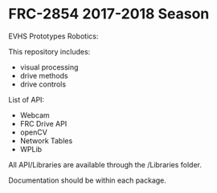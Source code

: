 # FRC-2854 2017-2018 Season
EVHS Prototypes Robotics:

This repository includes:
- visual processing
- drive methods
- drive controls

List of API:
- Webcam
- FRC Drive API
- openCV
- Network Tables
- WPLib

All API/Libraries are available through the /Libraries folder.


Documentation should be within each package.
